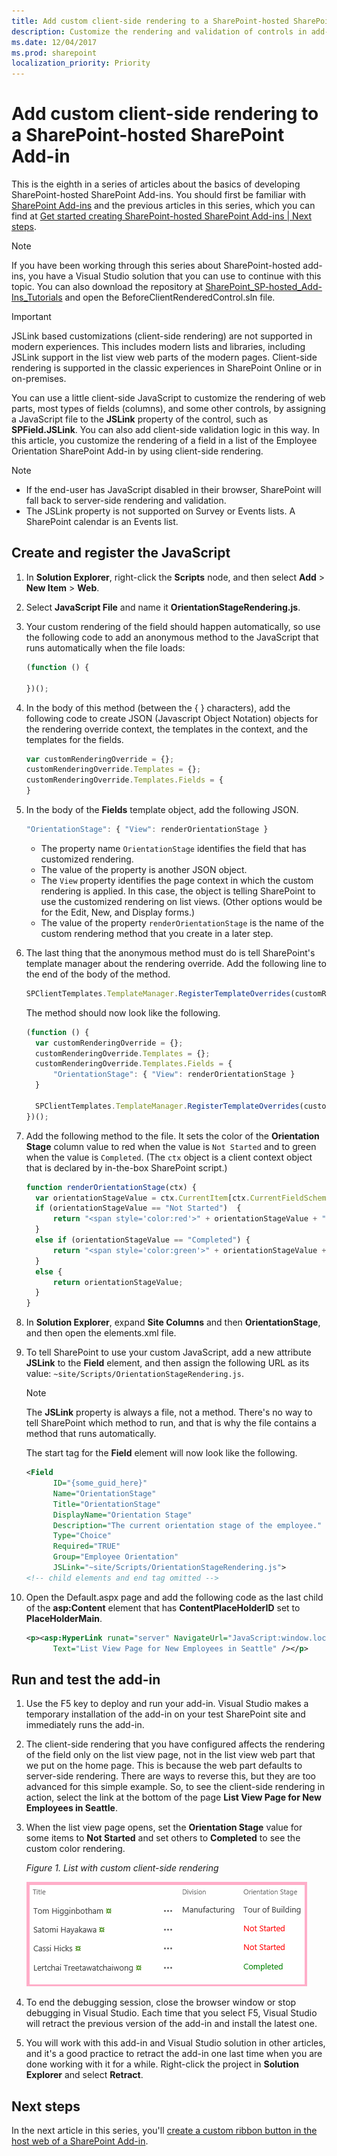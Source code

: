 ```yaml
---
title: Add custom client-side rendering to a SharePoint-hosted SharePoint Add-in
description: Customize the rendering and validation of controls in add-in pages, create and register the JavaScript, and run and test the add-in.
ms.date: 12/04/2017
ms.prod: sharepoint
localization_priority: Priority
---
```


# Add custom client-side rendering to a SharePoint-hosted SharePoint Add-in

This is the eighth in a series of articles about the basics of developing SharePoint-hosted SharePoint Add-ins. You should first be familiar with [SharePoint Add-ins](sharepoint-add-ins.md) and the previous articles in this series, which you can find at [Get started creating SharePoint-hosted SharePoint Add-ins | Next steps](get-started-creating-sharepoint-hosted-sharepoint-add-ins.md#next-steps).

> [!NOTE]
> If you have been working through this series about SharePoint-hosted add-ins, you have a Visual Studio solution that you can use to continue with this topic. You can also download the repository at [SharePoint_SP-hosted_Add-Ins_Tutorials](https://github.com/OfficeDev/SharePoint_SP-hosted_Add-Ins_Tutorials) and open the BeforeClientRenderedControl.sln file.

> [!IMPORTANT]
> JSLink based customizations (client-side rendering) are not supported in modern experiences. This includes modern lists and libraries, including JSLink support in the list view web parts of the modern pages. Client-side rendering is supported in the classic experiences in SharePoint Online or in on-premises.

You can use a little client-side JavaScript to customize the rendering of web parts, most types of fields (columns), and some other controls, by assigning a JavaScript file to the **JSLink** property of the control, such as **SPField.JSLink**. You can also add client-side validation logic in this way. In this article, you customize the rendering of a field in a list of the Employee Orientation SharePoint Add-in by using client-side rendering.

> [!NOTE]
>
> - If the end-user has JavaScript disabled in their browser, SharePoint will fall back to server-side rendering and validation.
> - The JSLink property is not supported on Survey or Events lists. A SharePoint calendar is an Events list.

## Create and register the JavaScript

1. In **Solution Explorer**, right-click the **Scripts** node, and then select **Add** > **New Item** > **Web**.

2. Select **JavaScript File** and name it **OrientationStageRendering.js**.

3. Your custom rendering of the field should happen automatically, so use the following code to add an anonymous method to the JavaScript that runs automatically when the file loads:

    ```javascript
    (function () {

    })();
    ```

4. In the body of this method (between the { } characters), add the following code to create JSON (Javascript Object Notation) objects for the rendering override context, the templates in the context, and the templates for the fields.

    ```javascript
    var customRenderingOverride = {};
    customRenderingOverride.Templates = {};
    customRenderingOverride.Templates.Fields = {
    }
    ```

5. In the body of the **Fields** template object, add the following JSON.

    ```javascript
    "OrientationStage": { "View": renderOrientationStage }
    ```

   - The property name `OrientationStage` identifies the field that has customized rendering.
   - The value of the property is another JSON object.
   - The `View` property identifies the page context in which the custom rendering is applied. In this case, the object is telling SharePoint to use the customized rendering on list views. (Other options would be for the Edit, New, and Display forms.)
   - The value of the property `renderOrientationStage` is the name of the custom rendering method that you create in a later step.

6. The last thing that the anonymous method must do is tell SharePoint's template manager about the rendering override. Add the following line to the end of the body of the method.

    ```javascript
    SPClientTemplates.TemplateManager.RegisterTemplateOverrides(customRenderingOverride);
    ```

   The method should now look like the following.

    ```javascript
    (function () {
      var customRenderingOverride = {};
      customRenderingOverride.Templates = {};
      customRenderingOverride.Templates.Fields = {
          "OrientationStage": { "View": renderOrientationStage }
      }

      SPClientTemplates.TemplateManager.RegisterTemplateOverrides(customRenderingOverride);
    })();
    ```

7. Add the following method to the file. It sets the color of the **Orientation Stage** column value to red when the value is `Not Started` and to green when the value is `Completed`. (The `ctx` object is a client context object that is declared by in-the-box SharePoint script.)

    ```javascript
    function renderOrientationStage(ctx) {
      var orientationStageValue = ctx.CurrentItem[ctx.CurrentFieldSchema.Name];
      if (orientationStageValue == "Not Started")  {
          return "<span style='color:red'>" + orientationStageValue + "</span>"
      }
      else if (orientationStageValue == "Completed") {
          return "<span style='color:green'>" + orientationStageValue + "</span>"
      }
      else {
          return orientationStageValue;
      }
    }
    ```

8. In **Solution Explorer**, expand **Site Columns** and then **OrientationStage**, and then open the elements.xml file.

9. To tell SharePoint to use your custom JavaScript, add a new attribute **JSLink** to the **Field** element, and then assign the following URL as its value: `~site/Scripts/OrientationStageRendering.js`.

   > [!NOTE]
   > The **JSLink** property is always a file, not a method. There's no way to tell SharePoint which method to run, and that is why the file contains a method that runs automatically.

   The start tag for the **Field** element will now look like the following.

    ```xml
    <Field
          ID="{some_guid_here}"
          Name="OrientationStage"
          Title="OrientationStage"
          DisplayName="Orientation Stage"
          Description="The current orientation stage of the employee."
          Type="Choice"
          Required="TRUE"
          Group="Employee Orientation"
          JSLink="~site/Scripts/OrientationStageRendering.js">
    <!-- child elements and end tag omitted -->
    ```

10. Open the Default.aspx page and add the following code as the last child of the **asp:Content** element that has **ContentPlaceHolderID** set to **PlaceHolderMain**.

    ```XML
    <p><asp:HyperLink runat="server" NavigateUrl="JavaScript:window.location = _spPageContextInfo.webAbsoluteUrl + '/Lists/NewEmployeesInSeattle/AllItems.aspx';"
          Text="List View Page for New Employees in Seattle" /></p>
    ```

## Run and test the add-in

1. Use the F5 key to deploy and run your add-in. Visual Studio makes a temporary installation of the add-in on your test SharePoint site and immediately runs the add-in.

2. The client-side rendering that you have configured affects the rendering of the field only on the list view page, not in the list view web part that we put on the home page. This is because the web part defaults to server-side rendering. There are ways to reverse this, but they are too advanced for this simple example. So, to see the client-side rendering in action, select the link at the bottom of the page **List View Page for New Employees in Seattle**.

3. When the list view page opens, set the **Orientation Stage** value for some items to **Not Started** and set others to **Completed** to see the custom color rendering.

   *Figure 1. List with custom client-side rendering*

   ![New employees in Seattle list with Orientation Stage values of "Not started" in red and values of "Completed" in green. Other values in black.](../images/dc8e2b7d-1747-4b65-aab4-6fc93c6867d4.PNG)

4. To end the debugging session, close the browser window or stop debugging in Visual Studio. Each time that you select F5, Visual Studio will retract the previous version of the add-in and install the latest one.

5. You will work with this add-in and Visual Studio solution in other articles, and it's a good practice to retract the add-in one last time when you are done working with it for a while. Right-click the project in **Solution Explorer** and select **Retract**.

## Next steps

In the next article in this series, you'll [create a custom ribbon button in the host web of a SharePoint Add-in](create-a-custom-ribbon-button-in-the-host-web-of-a-sharepoint-add-in.md).
